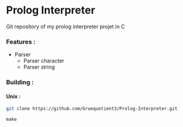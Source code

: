 # Prolog Interpreter

Git repository of my prolog interpreter projet in C


### Features :
- Parser
    - Parser character
    - Parser string


### Building :  
#### Unix :

```bash
git clone https://github.com/Gruequotient3/Prolog-Interpreter.git
```
``` 
make
```

